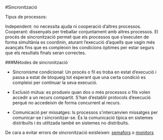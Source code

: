#Sincronització

Tipus de processos:

Independent: no necessita ajuda ni cooperació d’altres processos.
Cooperant: dissenyats per treballar conjuntament amb altres processos.
El procés de sincronització permet que els processos que s’executen de 
forma simultània es coordinin, aturant l’execució d’aquells que vagin més avançats 
fins que es compleixin les condicions òptimes per estar segurs que els resultats 
finals seran correctes.

###Mètodes de sincronització

- Sincronisme condicional: Un procés o fil es troba en estat d’execució i passa a estat de 
bloqueig tot esperant que una certa condició es compleixi per continuar la seva execució.

- Exclusió mútua: es produeix quan dos o més processos o fils volen accedir a un recurs compartit.
S’han d’establir protocols d’execució perquè no accedeixin de forma concurrent al recurs.

- Comunicació per missatges: ls processos s’intercanvien missatges per comunicar-se i sincronitzar-se.
És la comunicació típica en sistemes distribuïts i és utiltzada també en sistemes no distribuïts.

De cara a evitar errors de sincronització existeixen:
[semafors](src/a3/Semàfors.md) o [monitors](src/a3/Monitors.md)
